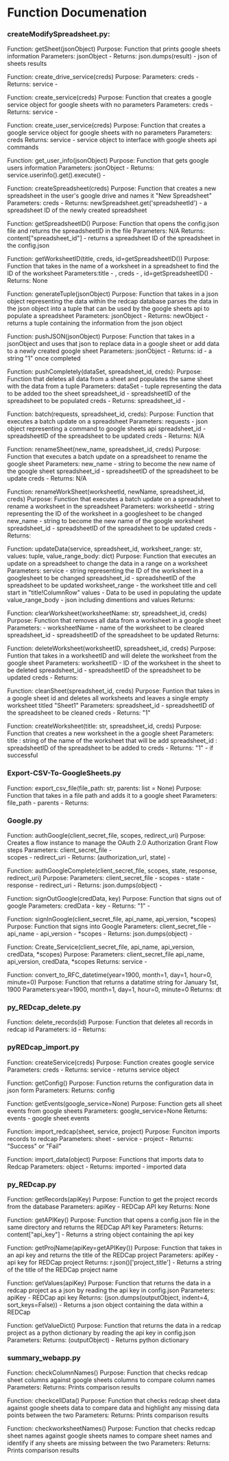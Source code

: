 # Function Documenation 

### createModifySpreadsheet.py:

Function: getSheet(jsonObject)
Purpose: Function that prints google sheets information
Parameters: jsonObject - 
Returns: json.dumps(result) - json of sheets results

Function: create_drive_service(creds)
Purpose:
Parameters: creds - 
Returns: service - 

Function: create_service(creds)
Purpose: Function that creates a google service object for google sheets with no parameters
Parameters: creds - 
Returns: service - 

Function: create_user_service(creds)
Purpose: Function that creates a google service object for google sheets with no parameters
Parameters: creds
Returns: service - service object to interface with google sheets api commands

Function: get_user_info(jsonObject)
Purpose: Function that gets google users information
Parameters: jsonObject - 
Returns: service.userinfo().get().execute() - 

Function: createSpreadsheet(creds)
Purpose: Function that creates a new spreadsheet in the user's google drive and names it "New Spreadsheet"
Parameters: creds - 
Returns: newSpreadsheet.get('spreadsheetId') - a spreadsheet ID of the newly created spreadsheet

Function: getSpreadsheetID() 
Purpose: Function that opens the config.json file and returns the spreadsheetID in the file
Parameters: N/A
Returns: content["spreadsheet_id"] - returns a spreadsheet ID of the spreadsheet in the config.json

Function: getWorksheetID(title, creds, id=getSpreadsheetID())
Purpose: Function that takes in the name of a worksheet in a spreadsheet to find the ID of the worksheet
Parameters:title - , creds - , id=getSpreadsheetID() -
Returns: None

Function: generateTuple(jsonObject)
Purpose: Function that takes in a json object representing the data within the redcap database
parses the data in the json object into a tuple that can be used by the google sheets api
to populate a spreadsheet
Parameters: jsonObject - 
Returns: newObject - returns a tuple containing the information from the json object

Function: pushJSON(jsonObject)
Purpose: Function that takes in a jsonObject and uses that json to replace data in a google sheet
or add data to a newly created google sheet 
Parameters: jsonObject - 
Returns: id - a string "1" once completed

Function: pushCompletely(dataSet, spreadsheet_id, creds):
Purpose: Function that deletes all data from a sheet and populates the same sheet with the data from a tuple
Parameters: dataSet - tuple representing the data to be added too the sheet
            spreadsheet_id - spreadsheetID of the spreadsheet to be populated
            creds -
Returns: spreadsheet_id - 

Function: batch(requests, spreadsheet_id, creds):
Purpose: Function that executes a batch update on a spreadsheet
Parameters: requests - json object representing a command to google sheets api
            spreadsheet_id - spreadsheetID of the spreadsheet to be updated
            creds - 
Returns: N/A

Function: renameSheet(new_name, spreadsheet_id, creds)
Purpose: Function that executes a batch update on a spreadsheet to rename the google sheet
Parameters: new_name - string to become the new name of the google sheet
            spreadsheet_id - spreadsheetID of the spreadsheet to be update
            creds - 
Returns: N/A

Function: renameWorkSheet(worksheetId, newName, spreadsheet_id, creds)
Purpose: Function that executes a batch update on a spreadsheet to rename a worksheet in the spreadsheet
Parameters: worksheetId - string representing the ID of the worksheet in a googlesheet to be changed
            new_name - string to become the new name of the google worksheet
            spreadsheet_id - spreadsheetID of the spreadsheet to be updated
            creds - 
Returns:

Function: updateData(service, spreadsheet_id, worksheet_range: str, values: tuple, value_range_body: dict)
Purpose: Function that executes an update on a spreadsheet to change the data in a range on a worksheet
Parameters: service - string representing the ID of the worksheet in a googlesheet to be changed
            spreadsheet_id - spreadsheetID of the spreadsheet to be updated
            worksheet_range - the worksheet title and cell start in "title!ColumnRow"
            values - Data to be used in populating the update
            value_range_body - json including dimentions and values
Returns:

Function: clearWorksheet(worksheetName: str, spreadsheet_id, creds)
Purpose: Function that removes all data from a worksheet in a google sheet
Parameters: - worksheetName - name of the worksheet to be cleared
            spreadsheet_id - spreadsheetID of the spreadsheet to be updated
Returns:

Function: deleteWorksheet(worksheetID, spreadsheet_id, creds)
Purpose: Funtion that takes in a worksheetID and will delete the worksheet from the google sheet
Parameters: worksheetID - ID of the worksheet in the sheet to be deleted
            spreadsheet_id - spreadsheetID of the spreadsheet to be updated
            creds - 
Returns: 

Function: cleanSheet(spreadsheet_id, creds)
Purpose: Funtion that takes in a google sheet id and deletes all worksheets and leaves a single empty
         worksheet titled "Sheet1"
Parameters: spreadsheet_id - spreadsheetID of the spreadsheet to be cleaned
            creds - 
Returns: "1"

Function: createWorksheet(title: str, spreadsheet_id, creds)
Purpose: Function that creates a new worksheet in the a google sheet
Parameters: title : string of the name of the worksheet that will be add
            spreadsheet_id : spreadsheetID of the spreadsheet to be added to
            creds - 
Returns: "1" - if successful

### Export-CSV-To-GoogleSheets.py

Function: export_csv_file(file_path: str, parents: list = None)
Purpose: Function that takes in a file path and adds it to a google sheet
Parameters: file_path - 
            parents - 
Returns:

### Google.py

Function: authGoogle(client_secret_file, scopes, redirect_uri)
Purpose: Creates a flow instance to manage the OAuth 2.0 Authorization Grant Flow steps
Parameters: client_secret_file -  
            scopes - 
            redirect_uri - 
Returns: (authorization_url, state) - 

Function: authGoogleComplete(client_secret_file, scopes, state, response, redirect_uri)
Purpose: 
Parameters: client_secret_file -
            scopes -
            state - 
            response - 
            redirect_uri - 
Returns: json.dumps(object) - 

Function: signOutGoogle(credData, key)
Purpose: Function that signs out of google
Parameters: credData - 
            key - 
Returns: "1" - 

Function: signInGoogle(client_secret_file, api_name, api_version, *scopes)
Purpose: Function that signs into Google 
Parameters: client_secret_file -
            api_name - 
            api_version - 
            *scopes - 
Returns: json.dumps(object) - 

Function: Create_Service(client_secret_file, api_name, api_version, credData, *scopes)
Purpose: 
Parameters: client_secret_file
            api_name, 
            api_version, 
            credData, 
            *scopes
Returns: service - 

Function: convert_to_RFC_datetime(year=1900, month=1, day=1, hour=0, minute=0)
Purpose: Function that returns a datatime string for January 1st, 1900
Parameters:year=1900, month=1, day=1, hour=0, minute=0 
Returns: dt

### py_REDcap_delete.py

Function: delete_records(id)
Purpose: Function that deletes all records in redcap id
Parameters: id - 
Returns: 

### pyREDcap_import.py

Function: createService(creds)
Purpose: Function creates google service 
Parameters: creds - 
Returns: service - returns service object

Function: getConfig()
Purpose: Function returns the configuration data in json form
Parameters:
Returns: config

Function: getEvents(google_service=None)
Purpose: Function gets all sheet events from google sheets
Parameters: google_service=None 
Returns: events - google sheet events

Function: import_redcap(sheet, service, project)
Purpose: Funciton imports records to redcap
Parameters: sheet - 
            service - 
            project - 
Returns: "Success" or "Fail" 

Function: import_data(object)
Purpose: Functions that imports data to Redcap
Parameters: object - 
Returns: imported - imported data 

### py_REDcap.py

Function: getRecords(apiKey)
Purpose: Function to get the project records from the database
Parameters: apiKey - REDCap API key
Returns: None

Function: getAPIKey()
Purpose: Function that opens a config.json file in the same directory and returns the REDCap API key
Parameters: 
Returns: content["api_key"] - Returns a string object containing the api key

Function: getProjName(apiKey=getAPIKey())
Purpose: Function that takes in an api key and returns the title of the REDCap project
Parameters: apiKey - api key for REDCap project
Returns: r.json()['project_title'] - Returns a string of the title of the REDCap project name

Function: getValues(apiKey)
Purpose: Function that returns the data in a redcap project as a json by reading the api key in config.json
Parameters: apiKey - REDCap api key
Returns: (json.dumps(outputObject, indent=4, sort_keys=False)) - Returns a json object containing the data within a REDCap

Function: getValueDict()
Purpose:  Function that returns the data in a redcap project as a python dictionary by reading the api key in config.json
Parameters:
Returns: (outputObject) - Returns python dictionary

### summary_webapp.py

Function: checkColumnNames()
Purpose: Function that checks redcap sheet columns against google sheets columns to compare column names
Parameters:
Returns: Prints comparison results 

Function: checkcellData()
Purpose: Function that checks redcap sheet data against google sheets data to
         compare data and highlight any missing data points between the two
Parameters:
Returns: Prints comparison results 

Function: checkworksheetNames()
Purpose: Function that checks redcap sheet names against google sheets names to
         compare sheet names and identify if any sheets are missing between the two
Parameters:
Returns: Prints comparison results 